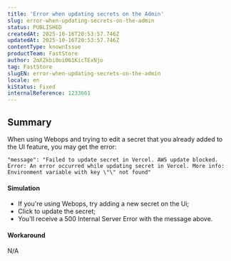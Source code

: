 ```yaml
---
title: 'Error when updating secrets on the Admin'
slug: error-when-updating-secrets-on-the-admin
status: PUBLISHED
createdAt: 2025-10-16T20:53:57.746Z
updatedAt: 2025-10-16T20:53:57.746Z
contentType: knownIssue
productTeam: FastStore
author: 2mXZkbi0oi061KicTExNjo
tag: FastStore
slugEN: error-when-updating-secrets-on-the-admin
locale: en
kiStatus: Fixed
internalReference: 1233661
---
```


## Summary


When using Webops and trying to edit a secret that you already added to the UI feature, you may get the error:

    "message": "Failed to update secret in Vercel. AWS update blocked. Error: An error occurred while updating secret in Vercel. More info: Environment variable with key \"\" not found"



#### Simulation



- If you're using Webops, try adding a new secret on the Ui;
- Click to update the secret;
- You'll receive a 500 Internal Server Error with the message above.


#### Workaround


N/A



